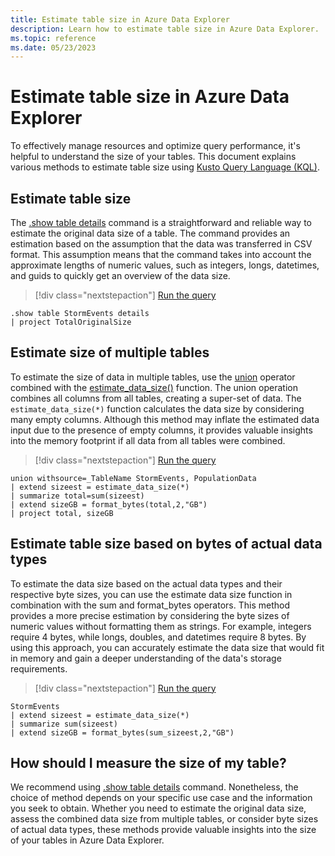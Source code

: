 ```yaml
---
title: Estimate table size in Azure Data Explorer
description: Learn how to estimate table size in Azure Data Explorer.
ms.topic: reference
ms.date: 05/23/2023
---
```

# Estimate table size in Azure Data Explorer

To effectively manage resources and optimize query performance, it's helpful to understand the size of your tables. This document explains various methods to estimate table size using [Kusto Query Language (KQL)](kusto/query/index.md).

## Estimate table size

The [.show table details](kusto/management/show-table-details-command.md) command is a straightforward and reliable way to estimate the original data size of a table. The command provides an estimation based on the assumption that the data was transferred in CSV format. This assumption means that the command takes into account the approximate lengths of numeric values, such as integers, longs, datetimes, and guids to quickly get an overview of the data size.

> [!div class="nextstepaction"]
> <a href="https://dataexplorer.azure.com/clusters/help/databases/Samples?query=H4sIAAAAAAAAA9MrzsgvVyhJTMpJVQguyS/KdS1LzSspVkhJLUnMzCnmqlEoKMrPSk0uUQjJL0nM8S/KTM/MS8wJzqxKBQAIuj6COwAAAA==" target="_blank">Run the query</a>

```kusto
.show table StormEvents details
| project TotalOriginalSize
```


## Estimate size of multiple tables

To estimate the size of data in multiple tables, use the [union](kusto/query/unionoperator.md) operator combined with the [estimate_data_size()](kusto/query/estimate-data-sizefunction.md) function. The union operation combines all columns from all tables, creating a super-set of data. The `estimate_data_size(*)` function calculates the data size by considering many empty columns. Although this method may inflate the estimated data input due to the presence of empty columns, it provides valuable insights into the memory footprint if all data from all tables were combined.

> [!div class="nextstepaction"]
> <a href="https://dataexplorer.azure.com/clusters/help/databases/Samples?query=H4sIAAAAAAAAA1WNuw7CMAxFd77C6pSiTOxZKlA3hAR75LZGBDVJlTi8xMfjQhcWS/fq3OMSXAxwd3zJsaSejD1hN9IePcGRY/K7GwXOGg5xKiOy0FtkXL2BHkxhgOxeRJnBgFznkckOAti5V+tawFy8xyQRODKORrJaVvW/p21Ec5anyLZ7MmX1XeiNrtqmmuEpxSv1/DPpZfQBpnGSv8QAAAA=" target="_blank">Run the query</a>

```kusto
union withsource=_TableName StormEvents, PopulationData
| extend sizeest = estimate_data_size(*)
| summarize total=sum(sizeest)
| extend sizeGB = format_bytes(total,2,"GB")
| project total, sizeGB
```
## Estimate table size based on bytes of actual data types

To estimate the data size based on the actual data types and their respective byte sizes, you can use the estimate data size function in combination with the sum and format_bytes operators. This method provides a more precise estimation by considering the byte sizes of numeric values without formatting them as strings. For example, integers require 4 bytes, while longs, doubles, and datetimes require 8 bytes. By using this approach, you can accurately estimate the data size that would fit in memory and gain a deeper understanding of the data's storage requirements.

> [!div class="nextstepaction"]
> <a href="https://dataexplorer.azure.com/clusters/help/databases/Samples?query=H4sIAAAAAAAAAwsuyS/KdS1LzSsp5qpRSK0oSc1LUSjOrEpNLS5RsFUAkpm5iSWp8SmJJYnxIHENLU2gwuLS3NzEIiAXxNKAqtdENcHdCWhAGtD4xJL4pMqS1GINoNp4qFodIx0ldyclTQDsmXiFgAAAAA==" target="_blank">Run the query</a>

```kusto
StormEvents
| extend sizeest = estimate_data_size(*)
| summarize sum(sizeest)
| extend sizeGB = format_bytes(sum_sizeest,2,"GB")
```

## How should I measure the size of my table?

We recommend using [.show table details](kusto/management/show-table-details-command.md) command. Nonetheless, the choice of method depends on your specific use case and the information you seek to obtain. Whether you need to estimate the original data size, assess the combined data size from multiple tables, or consider byte sizes of actual data types, these methods provide valuable insights into the size of your tables in Azure Data Explorer.

